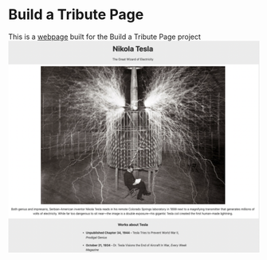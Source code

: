 # Build a Tribute Page

This is a <a href="https://glowing-mermaid-8ada81.netlify.app">webpage</a> built for the Build a Tribute Page project
<img src="tribute_page.png" alt="tribute_page" title="Tribute Page Screenshot">
